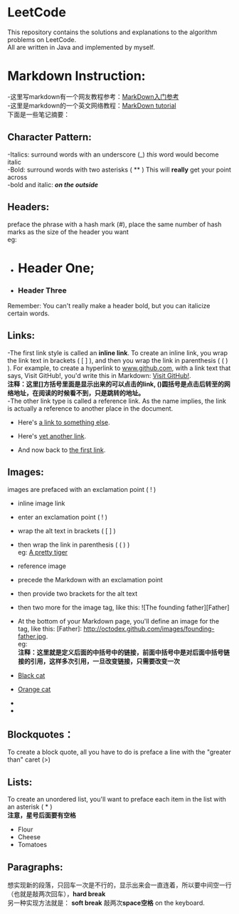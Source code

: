 # LeetCode
This repository contains the solutions and explanations to the algorithm problems on LeetCode.  
All are written in Java and implemented by myself.   

# Markdown Instruction:  
-这里写markdown有一个网友教程参考：[MarkDown入门参考](http://xianbai.me/learn-md/index.html)  
-这里是markdown的一个英文网络教程：[MarkDown tutorial](https://www.markdowntutorial.com/)  
下面是一些笔记摘要： 

## Character Pattern:  
-Italics: surround words with an underscore (_)  _this_ word would become italic  
-Bold: surround words with two asterisks ( ** ) This will **really** get your point across  
-bold and italic: **_on the outside_**  

## Headers: 
preface the phrase with a hash mark (#), place the same number of hash marks as the size of the header you want  
eg: 
* # Header One; 
* ### Header Three  
Remember: You can't really make a header bold, but you can italicize certain words.  

## Links: 
-The first link style is called an **inline link**. To create an inline link, you wrap the link text in brackets ( [ ] ), and then you wrap the link in parenthesis ( ( ) ). For example, to create a hyperlink to www.github.com, with a link text that says, Visit GitHub!, you'd write this in Markdown: [Visit GitHub!](www.github.com).  
**注释：这里[]方括号里面是显示出来的可以点击的link, ()圆括号是点击后转至的网络地址，在阅读的时候看不到，只是跳转的地址。**  
-The other link type is called a reference link. As the name implies, the link is actually a reference to another place in the document.  
* Here's [a link to something else][another place].  
* Here's [yet another link][another-link].  
* And now back to [the first link][another place].  

     [another place]: www.github.com  
     [another-link]: www.google.com  
     
## Images:
images are prefaced with an exclamation point ( ! )  
* inline image link  
 * enter an exclamation point ( ! )
 * wrap the alt text in brackets ( [ ] )
 * then wrap the link in parenthesis ( ( ) )  
eg: [A pretty tiger](https://upload.wikimedia.org/wikipedia/commons/5/56/Tiger.50.jpg)  
* reference image  
 * precede the Markdown with an exclamation point 
 * then provide two brackets for the alt text
 * then two more for the image tag, like this: ![The founding father][Father]
 * At the bottom of your Markdown page, you'll define an image for the tag, like this: [Father]: http://octodex.github.com/images/founding-father.jpg.  
eg:  
**注释：这里就是定义后面的中括号中的链接，前面中括号中是对后面中括号链接的引用，这样多次引用，一旦改变链接，只需要改变一次**  
* [Black cat][Black]  

* [Orange cat][Orange]  

* [Black]: https://upload.wikimedia.org/wikipedia/commons/a/a3/81_INF_DIV_SSI.jpg  

* [Orange]: https://upload.wikimedia.org/wikipedia/commons/a/a3/81_INF_DIV_SSI.jpg  

## Blockquotes：
To create a block quote, all you have to do is preface a line with the "greater than" caret (>)  

## Lists:
To create an unordered list, you'll want to preface each item in the list with an asterisk ( * )    
**注意，星号后面要有空格**  
* Flour
* Cheese
* Tomatoes

## Paragraphs:
想实现新的段落，只回车一次是不行的，显示出来会一直连着，所以要中间空一行（也就是敲两次回车），**hard break**  
另一种实现方法就是： **soft break** 敲两次**space空格** on the keyboard.  



